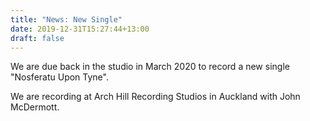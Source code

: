 ```yaml
---
title: "News: New Single"
date: 2019-12-31T15:27:44+13:00
draft: false
---
```


We are due back in the studio in March 2020 to record a new single "Nosferatu Upon Tyne".

We are recording at Arch Hill Recording Studios in Auckland with John McDermott.

